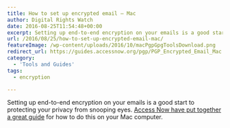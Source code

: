 ```yaml
---
title: How to set up encrypted email – Mac
author: Digital Rights Watch
date: 2016-08-25T11:54:48+00:00
excerpt: Setting up end-to-end encryption on your emails is a good start to protecting your privacy from snooping eyes. Access Now have put together a great guide for how to do this on your Mac computer.
url: /2016/08/25/how-to-set-up-encrypted-email-mac/
featureImage: /wp-content/uploads/2016/10/macPgpGpgToolsDownload.png
redirect_url: https://guides.accessnow.org/pgp/PGP_Encrypted_Email_Mac.html
category:
  - 'Tools and Guides'
tags:
  - encryption

---
```

Setting up end-to-end encryption on your emails is a good start to protecting your privacy from snooping eyes. [Access Now have put together a great guide][1] for how to do this on your Mac computer.

 [1]: https://guides.accessnow.org/pgp/PGP_Encrypted_Email_Mac.html
